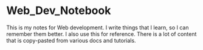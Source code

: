 # Web_Dev_Notebook
This is my notes for Web development. I write things that I learn, so I can remember them better. I also use this for reference. 
There is a lot of content that is copy-pasted from various docs and tutorials. 
